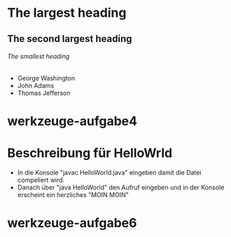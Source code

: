 # The largest heading
## The second largest heading
###### The smallest heading

* George Washington
* John Adams
* Thomas Jefferson
# werkzeuge-aufgabe4
# Beschreibung für HelloWrld
* In die Konsole "javac HelloWorld.java" eingeben damit die Datei compeliert wird.
* Danach über "java HelloWorld" den Aufruf eingeben und in der Konsole erscheint ein herzliches "MOIN MOIN"
# werkzeuge-aufgabe6

